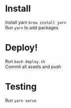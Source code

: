 # Install
Install yarn `brew install yarn`  
Run `yarn` to add packages

# Deploy!
Run `bash deploy.sh`  
Commit all assets and push

# Testing
Run `yarn serve`